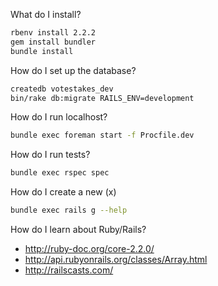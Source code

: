 What do I install?

```sh
rbenv install 2.2.2
gem install bundler
bundle install
```

How do I set up the database?

```sh
createdb votestakes_dev
bin/rake db:migrate RAILS_ENV=development
```

How do I run localhost?

```sh
bundle exec foreman start -f Procfile.dev
```

How do I run tests?

```sh
bundle exec rspec spec
```

How do I create a new (x)

```sh
bundle exec rails g --help
```

How do I learn about Ruby/Rails?

* http://ruby-doc.org/core-2.2.0/
* http://api.rubyonrails.org/classes/Array.html
* http://railscasts.com/

